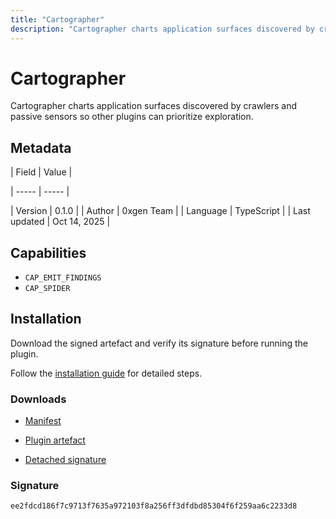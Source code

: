 ```yaml
---
title: "Cartographer"
description: "Cartographer charts application surfaces discovered by crawlers and passive sensors so other plugins can prioritize exploration."
---
```


# Cartographer

Cartographer charts application surfaces discovered by crawlers and passive sensors so other plugins can prioritize exploration.

## Metadata

| Field | Value |

| ----- | ----- |

| Version | 0.1.0 |
| Author | 0xgen Team |
| Language | TypeScript |
| Last updated | Oct 14, 2025 |


## Capabilities

- `CAP_EMIT_FINDINGS`
- `CAP_SPIDER`


## Installation

Download the signed artefact and verify its signature before running the plugin.

Follow the [installation guide](https://github.com/RowanDark/0xgen/tree/HEAD/plugins/cartographer#getting-started) for detailed steps.


### Downloads

- [Manifest](https://raw.githubusercontent.com/RowanDark/0xgen/HEAD/plugins/cartographer/manifest.json)

- [Plugin artefact](https://raw.githubusercontent.com/RowanDark/0xgen/HEAD/plugins/cartographer/plugin.js)

- [Detached signature](https://raw.githubusercontent.com/RowanDark/0xgen/HEAD/plugins/cartographer/plugin.js.sig)


### Signature

`ee2fdcd186f7c9713f7635a972103f8a256ff3dfdbd85304f6f259aa6c2233d8`
